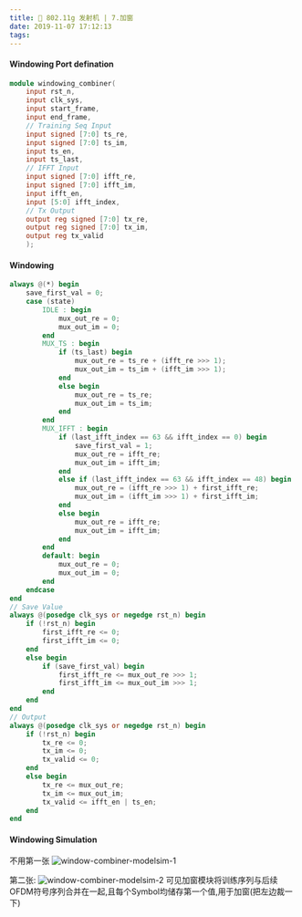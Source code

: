```yaml
---
title: 📡 802.11g 发射机 | 7.加窗
date: 2019-11-07 17:12:13
tags:
---
```

#### Windowing Port defination
``` verilog
module windowing_combiner(
    input rst_n,
    input clk_sys,
    input start_frame,
    input end_frame,
    // Training Seq Input
    input signed [7:0] ts_re,
    input signed [7:0] ts_im,
    input ts_en,
    input ts_last,
    // IFFT Input
    input signed [7:0] ifft_re,
    input signed [7:0] ifft_im,
    input ifft_en,
    input [5:0] ifft_index,
    // Tx Output
    output reg signed [7:0] tx_re,
    output reg signed [7:0] tx_im,
    output reg tx_valid
    );
```

#### Windowing
``` verilog
always @(*) begin
    save_first_val = 0;
    case (state)
        IDLE : begin
            mux_out_re = 0;
            mux_out_im = 0;
        end
        MUX_TS : begin
            if (ts_last) begin
                mux_out_re = ts_re + (ifft_re >>> 1);
                mux_out_im = ts_im + (ifft_im >>> 1);
            end
            else begin
                mux_out_re = ts_re;
                mux_out_im = ts_im;
            end
        end
        MUX_IFFT : begin
            if (last_ifft_index == 63 && ifft_index == 0) begin
                save_first_val = 1;
                mux_out_re = ifft_re;
                mux_out_im = ifft_im;
            end
            else if (last_ifft_index == 63 && ifft_index == 48) begin
                mux_out_re = (ifft_re >>> 1) + first_ifft_re;
                mux_out_im = (ifft_im >>> 1) + first_ifft_im;
            end
            else begin
                mux_out_re = ifft_re;
                mux_out_im = ifft_im;
            end
        end
        default: begin
            mux_out_re = 0;
            mux_out_im = 0;
        end
    endcase
end
// Save Value
always @(posedge clk_sys or negedge rst_n) begin
    if (!rst_n) begin
        first_ifft_re <= 0;
        first_ifft_im <= 0;
    end
    else begin
        if (save_first_val) begin
            first_ifft_re <= mux_out_re >>> 1;
            first_ifft_im <= mux_out_im >>> 1;
        end
    end
end
// Output
always @(posedge clk_sys or negedge rst_n) begin
    if (!rst_n) begin
        tx_re <= 0;
        tx_im <= 0;
        tx_valid <= 0;
    end
    else begin
        tx_re <= mux_out_re;
        tx_im <= mux_out_im;
        tx_valid <= ifft_en | ts_en;
    end
end
```

#### Windowing Simulation
不用第一张
![window-combiner-modelsim-1](https://raw.githubusercontent.com/radonyl/pa_blog_img/master/img/window-combiner-modelsim-1)

第二张:
![window-combiner-modelsim-2](https://raw.githubusercontent.com/radonyl/pa_blog_img/master/img/window-combiner-modelsim-2)
可见加窗模块将训练序列与后续OFDM符号序列合并在一起,且每个Symbol均储存第一个值,用于加窗(把左边裁一下)